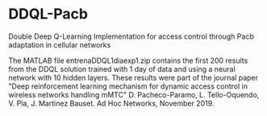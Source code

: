 # DDQL-Pacb
Double Deep Q-Learning Implementation for access control through Pacb adaptation in cellular networks

The MATLAB file entrenaDDQL1diaexp1.zip contains the first 200 results from the DDQL solution trained with 1 day of data and using a neural network with 10 hidden layers. These results were part of the journal paper "Deep reinforcement learning mechanism for dynamic access control in wireless networks handling mMTC" D. Pacheco-Paramo, L. Tello-Oquendo, V. Pla, J. Martinez Bauset. Ad Hoc Networks, November 2019.


